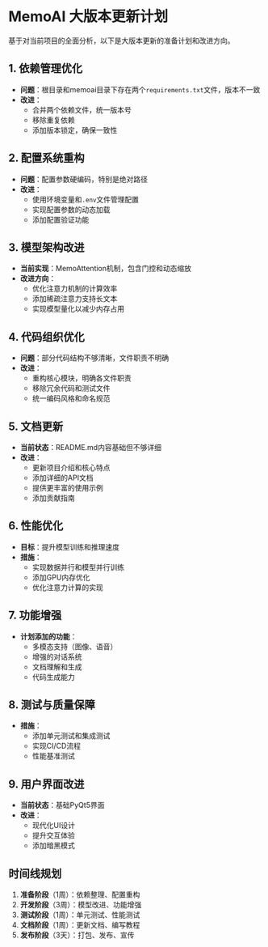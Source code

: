 # MemoAI 大版本更新计划

基于对当前项目的全面分析，以下是大版本更新的准备计划和改进方向。

## 1. 依赖管理优化
- **问题**：根目录和memoai目录下存在两个`requirements.txt`文件，版本不一致
- **改进**：
  - 合并两个依赖文件，统一版本号
  - 移除重复依赖
  - 添加版本锁定，确保一致性

## 2. 配置系统重构
- **问题**：配置参数硬编码，特别是绝对路径
- **改进**：
  - 使用环境变量和`.env`文件管理配置
  - 实现配置参数的动态加载
  - 添加配置验证功能

## 3. 模型架构改进
- **当前实现**：MemoAttention机制，包含门控和动态缩放
- **改进方向**：
  - 优化注意力机制的计算效率
  - 添加稀疏注意力支持长文本
  - 实现模型量化以减少内存占用

## 4. 代码组织优化
- **问题**：部分代码结构不够清晰，文件职责不明确
- **改进**：
  - 重构核心模块，明确各文件职责
  - 移除冗余代码和测试文件
  - 统一编码风格和命名规范

## 5. 文档更新
- **当前状态**：README.md内容基础但不够详细
- **改进**：
  - 更新项目介绍和核心特点
  - 添加详细的API文档
  - 提供更丰富的使用示例
  - 添加贡献指南

## 6. 性能优化
- **目标**：提升模型训练和推理速度
- **措施**：
  - 实现数据并行和模型并行训练
  - 添加GPU内存优化
  - 优化注意力计算的实现

## 7. 功能增强
- **计划添加的功能**：
  - 多模态支持（图像、语音）
  - 增强的对话系统
  - 文档理解和生成
  - 代码生成能力

## 8. 测试与质量保障
- **措施**：
  - 添加单元测试和集成测试
  - 实现CI/CD流程
  - 性能基准测试

## 9. 用户界面改进
- **当前状态**：基础PyQt5界面
- **改进**：
  - 现代化UI设计
  - 提升交互体验
  - 添加暗黑模式

## 时间线规划
1. **准备阶段**（1周）：依赖整理、配置重构
2. **开发阶段**（3周）：模型改进、功能增强
3. **测试阶段**（1周）：单元测试、性能测试
4. **文档阶段**（1周）：更新文档、编写教程
5. **发布阶段**（3天）：打包、发布、宣传
